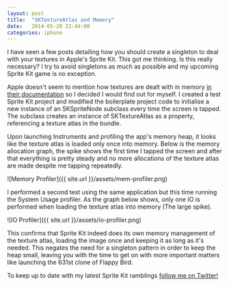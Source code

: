 ```yaml
---
layout: post
title:  "SKTextureAtlas and Memory"
date:   2014-05-20 22:44:00
categories: iphone
---
```


I have seen a few posts detailing how you should create a singleton to deal with your textures in Apple's Sprite Kit. This got me thinking. Is this really necessary? I try to avoid singletons as much as possible and my upcoming Sprite Kit game is no exception.

Apple doesn't seem to mention how textures are dealt with in memory <a href="https://developer.apple.com/library/ios/documentation/SpriteKit/Reference/SKTextureAtlas/Reference/Reference.html" target="_blank">in their documentation</a> so I decided I would find out for myself. I created a test Sprite Kit project and modified the boilerplate project code to initialise a new instance of an SKSpriteNode subclass every time the screen is tapped. The subclass creates an instance of SKTextureAtlas as a property, referencing a texture atlas in the bundle.

Upon launching Instruments and profiling the app's memory heap, it looks like the texture atlas is loaded only once into memory. Below is the memory allocation graph, the spike shows the first time I tapped the screen and after that everything is pretty steady and no more allocations of the texture atlas are made despite me tapping repeatedly.

![Memory Profiler]({{ site.url }}/assets/mem-profiler.png)

I performed a second test using the same application but this time running the System Usage profiler. As the graph below shows, only one IO is performed when loading the texture atlas into memory (The large spike).

![IO Profiler]({{ site.url }}/assets/io-profiler.png)

This confirms that Sprite Kit indeed does its own memory management of the texture atlas, loading the image once and keeping it as long as it's needed. This negates the need for a singleton pattern in order to keep the heap small, leaving you with the time to get on with more important matters like launching the 631st clone of Flappy Bird.

To keep up to date with my latest Sprite Kit ramblings <a href="https://twitter.com/henryeverett">follow me on Twitter!</a>